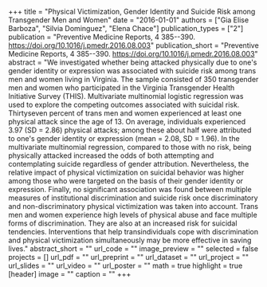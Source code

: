 +++
title = "Physical Victimization, Gender Identity and Suicide Risk among Transgender Men and Women"
date = "2016-01-01"
authors = ["Gia Elise Barboza", "Silvia Dominguez", "Elena Chace"]
publication_types = ["2"]
publication = "Preventive Medicine Reports, 4 385--390. https://doi.org/10.1016/j.pmedr.2016.08.003"
publication_short = "Preventive Medicine Reports, 4 385--390. https://doi.org/10.1016/j.pmedr.2016.08.003"
abstract = "We investigated whether being attacked physically due to one's gender identity or expression was associated with suicide risk among trans men and women living in Virginia. The sample consisted of 350 transgender men and women who participated in the Virginia Transgender Health Initiative Survey (THIS). Multivariate multinomial logistic regression was used to explore the competing outcomes associated with suicidal risk. Thirtyseven percent of trans men and women experienced at least one physical attack since the age of 13. On average, individuals experienced 3.97 (SD = 2.86) physical attacks; among these about half were attributed to one's gender identity or expression (mean = 2.08, SD = 1.96). In the multivariate multinomial regression, compared to those with no risk, being physically attacked increased the odds of both attempting and contemplating suicide regardless of gender attribution. Nevertheless, the relative impact of physical victimization on suicidal behavior was higher among those who were targeted on the basis of their gender identity or expression. Finally, no significant association was found between multiple measures of institutional discrimination and suicide risk once discriminatory and non-discriminatory physical victimization was taken into account. Trans men and women experience high levels of physical abuse and face multiple forms of discrimination. They are also at an increased risk for suicidal tendencies. Interventions that help transindividuals cope with discrimination and physical victimization simultaneously may be more effective in saving lives."
abstract_short = ""
url_code = ""
image_preview = ""
selected = false
projects = []
url_pdf = ""
url_preprint = ""
url_dataset = ""
url_project = ""
url_slides = ""
url_video = ""
url_poster = ""
math = true
highlight = true
[header]
image = ""
caption = ""
+++
